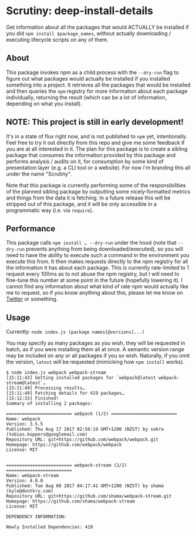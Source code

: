 # Scrutiny: deep-install-details
Get information about all the packages that would ACTUALLY be installed if you did `npm install $package_names`, without actually downloading / executing lifecycle scripts on any of them.

## About
This package invokes npm as a child process with the `--dry-run` flag to figure out what packages would actually be installed if you installed something into a project. It retrieves all the packages that would be installed and then queries the `npm` registry for more information about each package individually, returning the result (which can be a lot of information, depending on what you install).

## NOTE: This project is still in early development! 
It's in a state of flux right now, and is not published to `npm` yet, intentionally. Feel free to try it out directly from this repo and give me some feedback if you are at all interested in it. The plan for this package is to create a sibling package that consumes the information provided by this package and performs analysis / audits on it, for consumption by some kind of presentation layer (e.g. a CLI tool or a website). For now i'm branding this all under the name "Scrutiny". 

Note that this package is currently performing some of the responsibilities of the planned sibling package by outputting some nicely-formatted metrics and things from the data it is fetching. In a future release this will be stripped out of this package, and it will be only accessible in a programmatic way (i.e. via `require`). 

## Performance
This package calls `npm install … --dry-run` under the hood (note that `--dry-run` prevents anything from being downloaded/executed), so you will need to have the ability to execute such a command in the environment you execute this from. It then makes requests directly to the npm registry for all the information it has about each package. This is currently rate-limited to 1 request every 100ms as to not abuse the npm registry, but I will need to fine-tune this number at some point in the future (hopefully lowering it). I cannot find any information about what kind of rate npm would actually like me to request, so if you know anything about this, please let me know on [Twitter](https://twitter.com/peabnuts123) or something. 

## Usage
Currently: `node index.js (package names[@versions]...)`

You may specify as many packages as you wish, they will be requested in batch, as if you were installing them all at once. A semantic version range may be included on any or all packages if you so wish. Naturally, if you omit the version, `latest` will be requested (mimicking how `npm install` works).

```text
$ node index.js webpack webpack-stream
[15:11:43] Getting installed packages for `webpack@latest webpack-stream@latest`…
[15:11:49] Processing results…
[15:11:49] Fetching details for 419 packages…
[15:12:33] Finished!
Summary of installing 2 packages:

========================= webpack (1/2) =========================
Name: webpack
Version: 3.5.5
Published: Thu Aug 17 2017 02:56:19 GMT+1200 (NZST) by sokra (tobias.koppers@googlemail.com)
Repository URL: git+https://github.com/webpack/webpack.git
Homepage: https://github.com/webpack/webpack
License: MIT


========================= webpack-stream (2/2) =========================
Name: webpack-stream
Version: 4.0.0
Published: Tue Aug 08 2017 04:17:41 GMT+1200 (NZST) by shama (kyle@dontkry.com)
Repository URL: git+https://github.com/shama/webpack-stream.git
Homepage: https://github.com/shama/webpack-stream
License: MIT

DEPENDENCY INFORMATION:

Newly Installed Dependencies: 419
``` 